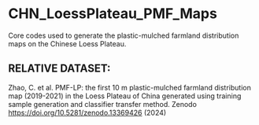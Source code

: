 # CHN_LoessPlateau_PMF_Maps
Core codes used to generate the plastic-mulched farmland distribution maps on the Chinese Loess Plateau.

## RELATIVE DATASET:
Zhao, C. et al. PMF-LP: the first 10 m plastic-mulched farmland distribution map (2019-2021) in the Loess Plateau of China generated using training sample generation and classifier transfer method. Zenodo https://doi.org/10.5281/zenodo.13369426 (2024)
